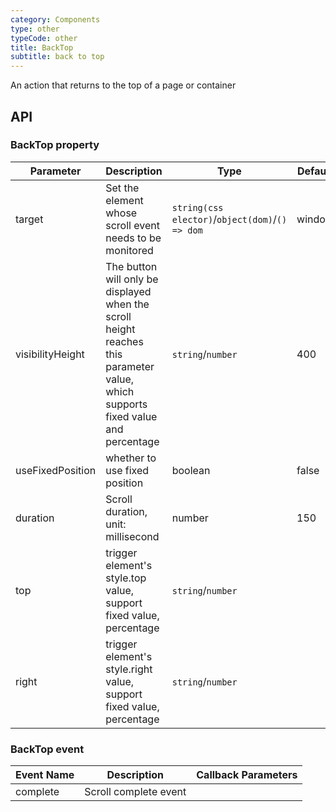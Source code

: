 ```yaml
---
category: Components
type: other
typeCode: other
title: BackTop
subtitle: back to top
---
```


An action that returns to the top of a page or container

## API

### BackTop property

| Parameter | Description | Type | Default |
|--------------------|---------------------------|----------------------------------------------------|--------|
| target | Set the element whose scroll event needs to be monitored | `string(css elector)`/`object(dom)`/`() => dom` | window |
| visibilityHeight | The button will only be displayed when the scroll height reaches this parameter value, which supports fixed value and percentage | `string`/`number` | 400 |
| useFixedPosition | whether to use fixed position | boolean | false |
| duration | Scroll duration, unit: millisecond | number | 150 |
| top | trigger element's style.top value, support fixed value, percentage | `string`/`number` | |
| right | trigger element's style.right value, support fixed value, percentage | `string`/`number` | |


### BackTop event

| Event Name | Description | Callback Parameters |
|--------|--------|----------------|
| complete | Scroll complete event | |
